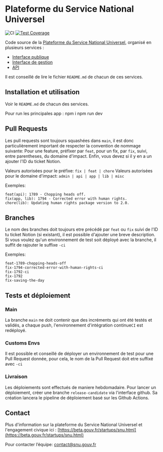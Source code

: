 # Plateforme du Service National Universel

![CI](https://github.com/betagouv/service-national-universel/actions/workflows/api.yml/badge.svg)
[![Test Coverage](https://api.codeclimate.com/v1/badges/e0ab1d5e42da84f6b38d/test_coverage)](https://codeclimate.com/github/betagouv/service-national-universel/test_coverage)

Code source de la [Plateforme du Service National Universel](https://www.snu.gouv.fr/), organisé en plusieurs services :

- [Interface publique](https://github.com/betagouv/service-national-universel/tree/master/app)
- [Interface de gestion](https://github.com/betagouv/service-national-universel/tree/master/admin)
- [API](https://github.com/betagouv/service-national-universel/tree/master/api)

Il est conseillé de lire le fichier `README.md` de chacun de ces services.

## Installation et utilisation

Voir le `README.md` de chacun des services.

Pour run les principales app :
npm i
npm run dev


## Pull Requests
Les pull requests sont toujours squashées dans `main`, il est donc particulièrement important de respecter la convention de nommage suivante:
Pour une feature, préfixer par `feat`, pour un fix, par `fix`, suivi, entre parentheses, du domaine d'impact. Enfin, vous devez si il y en a un ajouter l'ID du ticket Notion.

Valeurs autorisées pour le préfixe: `fix | feat | chore`
Valeurs autorisées pour le domaine d'impact: `admin | api | app | lib | misc`

Exemples:

```
feat(api): 1789 - Chopping heads off.
fix(app, lib): 1794 - Corrected error with human rights.
chore(lib): Updating human rights package version to 2.0.
```

## Branches

Le nom des branches doit toujours etre précédé par `feat` ou `fix` suivi de l'ID tu ticket Notion (si existant), il est possible d'ajouter une breve description.
Si vous voulez qu'un environnement de test soit déployé avec la branche, il suffit de rajouter le suffixe `-ci`

Exemples:
```
feat-1789-chopping-heads-off
fix-1794-corrected-error-with-human-rights-ci
fix-1792-ci
fix-1792
fix-saving-the-day
```

## Tests et déploiement

### Main

La branche `main` ne doit contenir que des incréments qui ont été testés et validés, a chaque push, l'environnement d'intégration continue`CI` est redéployé.

### Customs Envs

Il est possible et conseillé de déployer un environnement de test pour une Pull Request donnée, pour cela, le nom de la Pull Request doit etre suffixé avec `-ci`


### Livraison

Les déploiements sont effectués de maniere hebdomadaire. Pour lancer un déploiement, créer une branche `release-candidate` via l'interface github. Sa création lancera le pipeline de déploiement basé sur les Github Actions.



## Contact

Plus d'information sur la plateforme du Service National Universel et l'engagement civique ici : [https://beta.gouv.fr/startups/snu.html](https://beta.gouv.fr/startups/snu.html)

Pour contacter l’équipe: <contact@snu.gouv.fr>
